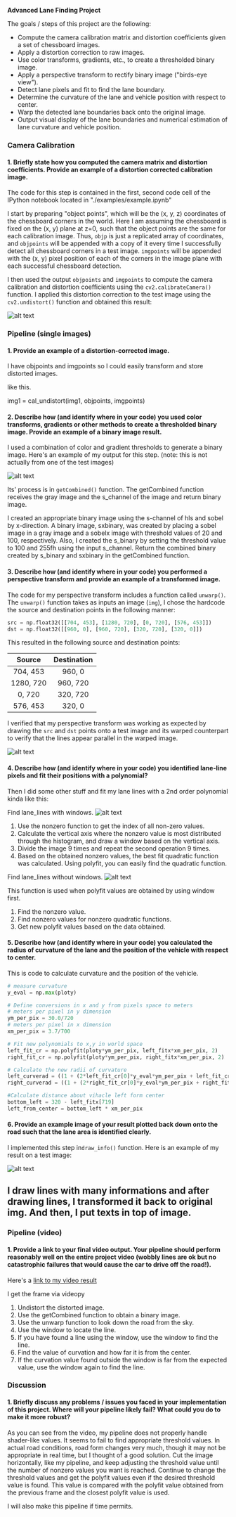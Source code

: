 **Advanced Lane Finding Project**

The goals / steps of this project are the following:

* Compute the camera calibration matrix and distortion coefficients given a set of chessboard images.
* Apply a distortion correction to raw images.
* Use color transforms, gradients, etc., to create a thresholded binary image.
* Apply a perspective transform to rectify binary image ("birds-eye view").
* Detect lane pixels and fit to find the lane boundary.
* Determine the curvature of the lane and vehicle position with respect to center.
* Warp the detected lane boundaries back onto the original image.
* Output visual display of the lane boundaries and numerical estimation of lane curvature and vehicle position.

[//]: # (Image References)

[image1]: ./output_images/undistort_chessboard.png "Undistorted"
[image2]: ./output_images/test_images_output/combined_threshold_straight_lines1.png "Binary Example"
[image3]: ./output_images/test_images_output/warped_straight_lines.png "Warp Example"
[image4]: ./output_images/test_images_output/find_lines_with_window.png "Find lane_line with windows"
[image5]: ./output_images/test_images_output/find_lines_without_window.png "Find lane_line without windows"
[image6]: ./output_images/test_images_output/final_output.png "Output"
[video1]: ./project_video.mp4 "Video"

### Camera Calibration

#### 1. Briefly state how you computed the camera matrix and distortion coefficients. Provide an example of a distortion corrected calibration image.

The code for this step is contained in the first, second code cell of the IPython notebook located in "./examples/example.ipynb"

I start by preparing "object points", which will be the (x, y, z) coordinates of the chessboard corners in the world. Here I am assuming the chessboard is fixed on the (x, y) plane at z=0, such that the object points are the same for each calibration image.  Thus, `objp` is just a replicated array of coordinates, and `objpoints` will be appended with a copy of it every time I successfully detect all chessboard corners in a test image.  `imgpoints` will be appended with the (x, y) pixel position of each of the corners in the image plane with each successful chessboard detection.  

I then used the output `objpoints` and `imgpoints` to compute the camera calibration and distortion coefficients using the `cv2.calibrateCamera()` function.  I applied this distortion correction to the test image using the `cv2.undistort()` function and obtained this result: 

![alt text][image1]

### Pipeline (single images)

#### 1. Provide an example of a distortion-corrected image.

I have objpoints and imgpoints so I could easily transform and store distorted images.

like this.

img1 = cal_undistort(img1, objpoints, imgpoints)



#### 2. Describe how (and identify where in your code) you used color transforms, gradients or other methods to create a thresholded binary image.  Provide an example of a binary image result.

I used a combination of color and gradient thresholds to generate a binary image.
Here's an example of my output for this step.  (note: this is not actually from one of the test images)

![alt text][image2]

Its' process is in `getCombined()` function.
The getCombined function receives the gray image and the s_channel of the image and return binary image.


I created an appropriate binary image using the s-channel of hls and sobel by x-direction.
A binary image, sxbinary, was created by placing a sobel image in a gray image and a sobelx image with threshold values of 20 and 100, respectively.
Also, I created the s_binary by setting the threshold value to 100 and 255fh using the input s_channel.
Return the combined binary created by s_binary and sxbinary in the getCombined function.

#### 3. Describe how (and identify where in your code) you performed a perspective transform and provide an example of a transformed image.

The code for my perspective transform includes a function called `unwarp()`.
The `unwarp()` function takes as inputs an image (`img`),
I chose the hardcode the source and destination points in the following manner:

```python
src = np.float32([[704, 453], [1280, 720], [0, 720], [576, 453]])
dst = np.float32([[960, 0], [960, 720], [320, 720], [320, 0]])
```

This resulted in the following source and destination points:

| Source        | Destination   | 
|:-------------:|:-------------:| 
| 704, 453      | 960, 0        | 
| 1280, 720     | 960, 720      |
| 0, 720        | 320, 720      |
| 576, 453      | 320, 0        |

I verified that my perspective transform was working as expected by drawing the `src` and `dst` points onto a test image and its warped counterpart to verify that the lines appear parallel in the warped image.

![alt text][image3]

#### 4. Describe how (and identify where in your code) you identified lane-line pixels and fit their positions with a polynomial?

Then I did some other stuff and fit my lane lines with a 2nd order polynomial kinda like this:

Find lane_lines with windows.
![alt text][image4]

1. Use the nonzero function to get the index of all non-zero values.
2. Calculate the vertical axis where the nonzero value is most distributed through the histogram, and draw a window based on the vertical axis.
3. Divide the image 9 times and repeat the second operation 9 times.
4. Based on the obtained nonzero values, the best fit quadratic function was calculated. Using polyfit, you can easily find the quadratic function.

Find lane_lines without windows.
![alt text][image4]

This function is used when polyfit values are obtained by using window first.
1. Find the nonzero value.
2. Find nonzero values for nonzero quadratic functions.
3. Get new polyfit values based on the data obtained.

#### 5. Describe how (and identify where in your code) you calculated the radius of curvature of the lane and the position of the vehicle with respect to center.

This is code to calculate curvature and the position of the vehicle.
```python
# measure curvature
y_eval = np.max(ploty)

# Define conversions in x and y from pixels space to meters
# meters per pixel in y dimension
ym_per_pix = 30.0/720
# meters per pixel in x dimension 
xm_per_pix = 3.7/700 

# Fit new polynomials to x,y in world space
left_fit_cr = np.polyfit(ploty*ym_per_pix, left_fitx*xm_per_pix, 2)
right_fit_cr = np.polyfit(ploty*ym_per_pix, right_fitx*xm_per_pix, 2)

# Calculate the new radii of curvature
left_curverad = ((1 + (2*left_fit_cr[0]*y_eval*ym_per_pix + left_fit_cr[1])**2)**1.5) / np.absolute(2*left_fit_cr[0])
right_curverad = ((1 + (2*right_fit_cr[0]*y_eval*ym_per_pix + right_fit_cr[1])**2)**1.5) / np.absolute(2*right_fit_cr[0])

#Calculate distance about vihacle left form center
bottom_left = 320 - left_fitx[719]
left_from_center = bottom_left * xm_per_pix
```

#### 6. Provide an example image of your result plotted back down onto the road such that the lane area is identified clearly.

I implemented this step in`draw_info()` function.  Here is an example of my result on a test image:

![alt text][image6]

I draw lines with many informations and after drawing lines, I transformed it back to original img.
And then, I put texts in top of image.
---

### Pipeline (video)

#### 1. Provide a link to your final video output.  Your pipeline should perform reasonably well on the entire project video (wobbly lines are ok but no catastrophic failures that would cause the car to drive off the road!).

Here's a [link to my video result](./output_images/project_output.mp4)

I get the frame via videopy
1. Undistort the distorted image.
2. Use the getCombined function to obtain a binary image.
3. Use the unwarp function to look down the road from the sky.
4. Use the window to locate the line.
5. If you have found a line using the window, use the window to find the line.
6. Find the value of curvation and how far it is from the center.
7. If the curvation value found outside the window is far from the expected value, use the window again to find the line.


### Discussion

#### 1. Briefly discuss any problems / issues you faced in your implementation of this project.  Where will your pipeline likely fail?  What could you do to make it more robust?

As you can see from the video, my pipeline does not properly handle shader-like values. It seems to fail to find appropriate threshold values.
In actual road conditions, road form changes very much, though it may not be appropriate in real time, but I thought of a good solution.
Cut the image horizontally, like my pipeline, and keep adjusting the threshold value until the number of nonzero values you want is reached. Continue to change the threshold values and get the polyfit values even if the desired threshold value is found. This value is compared with the polyfit value obtained from the previous frame and the closest polyfit value is used.

I will also make this pipeline if time permits.

